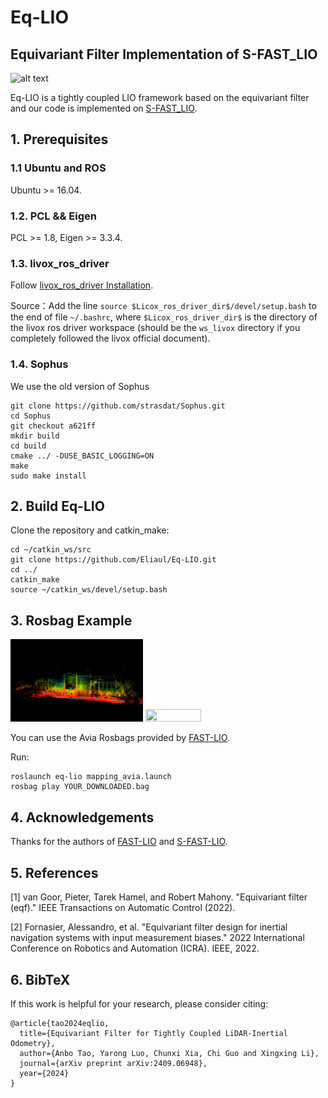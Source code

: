 # Eq-LIO
## Equivariant Filter Implementation of S-FAST_LIO

![alt text](pic/Schloss_1.gif)


Eq-LIO is a tightly coupled LIO framework based on the equivariant filter
and our code is implemented on [S-FAST_LIO](https://github.com/zlwang7/S-FAST_LIO).

## 1. Prerequisites
### 1.1 **Ubuntu** and **ROS**
Ubuntu >= 16.04.

### 1.2. **PCL && Eigen**
PCL >= 1.8, Eigen >= 3.3.4.

### 1.3. **livox_ros_driver**
Follow [livox_ros_driver Installation](https://github.com/Livox-SDK/livox_ros_driver).

Source：Add the line ``` source $Licox_ros_driver_dir$/devel/setup.bash ``` to the end of file ``` ~/.bashrc ```, where ``` $Licox_ros_driver_dir$ ``` is the directory of the livox ros driver workspace (should be the ``` ws_livox ``` directory if you completely followed the livox official document).

### 1.4. **Sophus**
We use the old version of Sophus
```
git clone https://github.com/strasdat/Sophus.git
cd Sophus
git checkout a621ff
mkdir build
cd build
cmake ../ -DUSE_BASIC_LOGGING=ON
make
sudo make install
```


## 2. Build Eq-LIO
Clone the repository and catkin_make:

```
cd ~/catkin_ws/src
git clone https://github.com/Eliaul/Eq-LIO.git
cd ../
catkin_make
source ~/catkin_ws/devel/setup.bash
```

## 3. Rosbag Example


<div align="left">
<img src="pic/hku_mainbuilding.png" width = 42% height = 10% />
<img src="pic/hku_mainbuilding.gif" width = 42% height = 10% />


You can use the Avia Rosbags provided by [FAST-LIO](https://github.com/hku-mars/FAST_LIO.git).

Run:
```
roslaunch eq-lio mapping_avia.launch
rosbag play YOUR_DOWNLOADED.bag
```



## 4. Acknowledgements
Thanks for the authors of [FAST-LIO](https://github.com/hku-mars/FAST_LIO) and
[S-FAST-LIO](https://github.com/zlwang7/S-FAST_LIO).


## 5. References

[1] van Goor, Pieter, Tarek Hamel, and Robert Mahony. "Equivariant filter (eqf)." IEEE Transactions on Automatic Control (2022).

[2] Fornasier, Alessandro, et al. "Equivariant filter design for inertial navigation systems with input measurement biases." 2022 International Conference on Robotics and Automation (ICRA). IEEE, 2022.


## 6. BibTeX

If this work is helpful for your research, please consider citing:

```
@article{tao2024eqlio,
  title={Equivariant Filter for Tightly Coupled LiDAR-Inertial Odometry},
  author={Anbo Tao, Yarong Luo, Chunxi Xia, Chi Guo and Xingxing Li},
  journal={arXiv preprint arXiv:2409.06948},
  year={2024}
}
```


